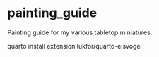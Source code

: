 # painting_guide
Painting guide for my various tabletop miniatures.




quarto install extension lukfor/quarto-eisvogel